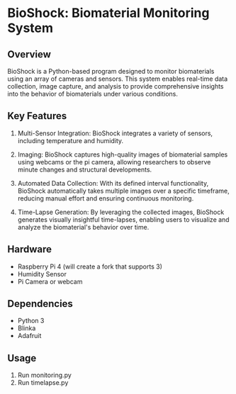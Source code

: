 # BioShock: Biomaterial Monitoring System

## Overview
BioShock is a Python-based program designed to monitor biomaterials using an array of cameras and sensors. This system enables real-time data collection, image capture, and analysis to provide comprehensive insights into the behavior of biomaterials under various conditions.

## Key Features
1. Multi-Sensor Integration: BioShock integrates a variety of sensors, including temperature and humidity.

2. Imaging: BioShock captures high-quality images of biomaterial samples using webcams or the pi camera, allowing researchers to observe minute changes and structural developments.

3. Automated Data Collection: With its defined interval functionality, BioShock automatically takes multiple images over a specific timeframe, reducing manual effort and ensuring continuous monitoring.

4. Time-Lapse Generation: By leveraging the collected images, BioShock generates visually insightful time-lapses, enabling users to visualize and analyze the biomaterial's behavior over time.

## Hardware
- Raspberry Pi 4 (will create a fork that supports 3)
- Humidity Sensor
- Pi Camera or webcam

## Dependencies
- Python 3
- Blinka
- Adafruit

## Usage
1. Run monitoring.py
2. Run timelapse.py